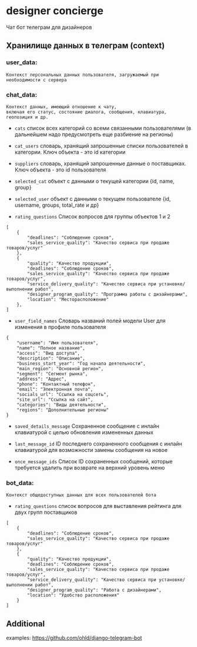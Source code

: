 # designer concierge
Чат бот телеграм для дизайнеров

## Хранилище данных в телеграм (context)

### user_data:
    Контекст персональных данных пользователя, загружаемый при необходимости с сервера

### chat_data:
    Контекст данных, имеющий отношение к чату, 
    включая его статус, состояние диалога, сообщения, клавиатура, геопозиция и др.

- `cats`
список всех категорий со всеми связанными пользователями (в дальнейшем надо предусмотреть еще разбиение на регионы)

- `cat_users`
словарь, хранящий запрошенные списки пользователей в категории. Ключ объекта - это id категории

- `suppliers`
словарь, хранящий запрошенные данные о поставщиках. Ключ объекта - это id пользователя

- `selected_cat`
объект с данными о текущей категории {id, name, group}

- `selected_user`
объект с данными о текущем пользователе {id, username, groups, total_rate и др}

- `rating_questions`
Список вопросов для группы объектов 1 и 2
```json5
[
    {
        "deadlines": "Соблюдение сроков",
        "sales_service_quality": "Качество сервиса при продаже товаров/услуг"
    },
    {
        "quality": "Качество продукции",
        "deadlines": "Соблюдение сроков",
        "sales_service_quality": "Качество сервиса при продаже товаров/услуг",
        "service_delivery_quality": "Качество сервиса при установке/выполнении работ",
        "designer_program_quality": "Программа работы с дизайнерами",
        "location": "Месторасположение"
    },
]
```

- `user_field_names`
Словарь названий полей модели User для изменения в профиле пользователя
```json5
{
    "username": "Имя пользователя",
    "name": "Полное название",
    "access": "Вид доступа",
    "description": "Описание",
    "business_start_year": "Год начала деятельности",
    "main_region": "Основной регион",
    "segment": "Сегмент рынка",
    "address": "Адрес",
    "phone": "Контактный телефон",
    "email": "Электронная почта",
    "socials_url": "Ссылка на соцсеть",
    "site_url": "Ссылка на сайт",
    "categories": "Виды деятельности",
    "regions": "Дополнительные регионы"
}
```

- `saved_details_message`
    Сохраненное сообщение с инлайн клавиатурой с целью обновления измененных данных 

- `last_message_id`
    ID последнего сохраненного сообщения с инлайн клавиатурой для возможности замены сообщения на новое

- `once_message_ids`
    Список ID сохраненных сообщений, которые требуется удалить при возврате на верхний уровень меню

### bot_data:
    Контекст общедоступных данных для всех пользователей бота
- `rating_questions`
список вопросов для выставления рейтинга для двух групп поставщиков
```json5
[
    {
        "deadlines": "Соблюдение сроков",
        "sales_service_quality": "Качество сервиса при продаже товаров/услуг"
    },
    {
        "quality": "Качество продукции",
        "deadlines": "Соблюдение сроков",
        "sales_service_quality": "Качество сервиса при продаже товаров/услуг",
        "service_delivery_quality": "Качество сервиса при установке/выполнении работ",
        "designer_program_quality": "Работа с дизайнерами",
        "location": "Удобство расположения"
    }
]
```


## Additional
examples: https://github.com/ohld/django-telegram-bot
